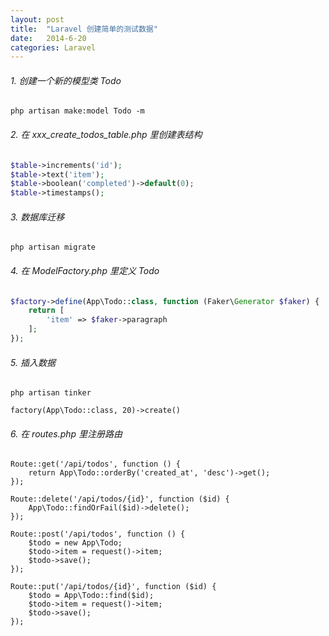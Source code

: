 ```yaml
---
layout: post
title:  "Laravel 创建简单的测试数据"
date:   2014-6-20
categories: Laravel
---
```


###### 1. 创建一个新的模型类 Todo

`php artisan make:model Todo -m`

###### 2. 在 *xxx_create_todos_table.php* 里创建表结构

```php
$table->increments('id');
$table->text('item');
$table->boolean('completed')->default(0);
$table->timestamps();
```

###### 3. 数据库迁移

`php artisan migrate`

###### 4. 在 *ModelFactory.php* 里定义 Todo

```php
$factory->define(App\Todo::class, function (Faker\Generator $faker) {
    return [
        'item' => $faker->paragraph
    ];
});
```

###### 5. 插入数据

`php artisan tinker`

`factory(App\Todo::class, 20)->create()`

###### 6. 在 *routes.php* 里注册路由

```
Route::get('/api/todos', function () {
    return App\Todo::orderBy('created_at', 'desc')->get();
});

Route::delete('/api/todos/{id}', function ($id) {
    App\Todo::findOrFail($id)->delete();
});

Route::post('/api/todos', function () {
    $todo = new App\Todo;
    $todo->item = request()->item;
    $todo->save();
});

Route::put('/api/todos/{id}', function ($id) {
    $todo = App\Todo::find($id);
    $todo->item = request()->item;
    $todo->save();
});
```
